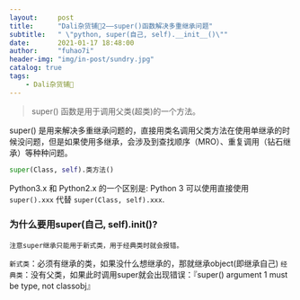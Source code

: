 ```yaml
---
layout:     post
title:      "Dali杂货铺🐰2——super()函数解决多重继承问题"
subtitle:   " \"python, super(自己, self).__init__()\""
date:       2021-01-17 18:48:00
author:     "fuhao7i"
header-img: "img/in-post/sundry.jpg"
catalog: true
tags:
    - Dali杂货铺🐰
---
```


> super() 函数是用于调用父类(超类)的一个方法。

super() 是用来解决多重继承问题的，直接用类名调用父类方法在使用单继承的时候没问题，但是如果使用多继承，会涉及到查找顺序（MRO）、重复调用（钻石继承）等种种问题。

```python
super(Class, self).类方法()
```

Python3.x 和 Python2.x 的一个区别是: Python 3 可以使用直接使用 `super().xxx` 代替 `super(Class, self).xxx`.

### 为什么要用super(自己, self).__init__()?

`注意super继承只能用于新式类，用于经典类时就会报错。`

`新式类`：必须有继承的类，如果没什么想继承的，那就继承object(即继承自己)
`经典类`：没有父类，如果此时调用super就会出现错误：『super() argument 1 must be type, not classobj』